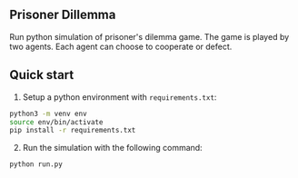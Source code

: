 ## Prisoner Dillemma
Run python simulation of prisoner's dilemma game. The game is played by two agents. Each agent can choose to cooperate or defect.

## Quick start
1. Setup a python environment with `requirements.txt`:
```bash
python3 -m venv env
source env/bin/activate
pip install -r requirements.txt
```

2. Run the simulation with the following command:
```bash
python run.py
```
